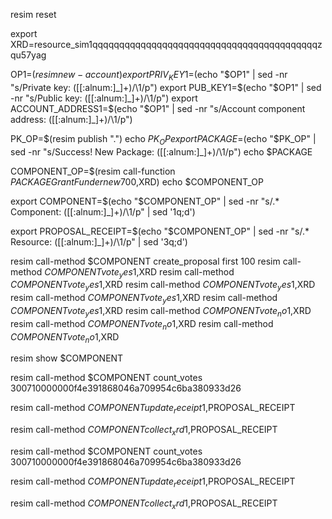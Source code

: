 resim reset

export XRD=resource_sim1qqqqqqqqqqqqqqqqqqqqqqqqqqqqqqqqqqqqqqqqqqzqu57yag

OP1=$(resim new-account)
export PRIV_KEY1=$(echo "$OP1" | sed -nr "s/Private key: ([[:alnum:]_]+)/\1/p")
export PUB_KEY1=$(echo "$OP1" | sed -nr "s/Public key: ([[:alnum:]_]+)/\1/p")
export ACCOUNT_ADDRESS1=$(echo "$OP1" | sed -nr "s/Account component address: ([[:alnum:]_]+)/\1/p")

PK_OP=$(resim publish ".")
echo $PK_OP
export PACKAGE=$(echo "$PK_OP" | sed -nr "s/Success! New Package: ([[:alnum:]_]+)/\1/p")
echo $PACKAGE

COMPONENT_OP=$(resim call-function $PACKAGE GrantFunder new 700,$XRD)
echo $COMPONENT_OP

export COMPONENT=$(echo "$COMPONENT_OP" | sed -nr "s/.* Component: ([[:alnum:]_]+)/\1/p" | sed '1q;d')

export PROPOSAL_RECEIPT=$(echo "$COMPONENT_OP" | sed -nr "s/.* Resource: ([[:alnum:]_]+)/\1/p" | sed '3q;d')

resim call-method $COMPONENT create_proposal first 100
resim call-method $COMPONENT vote_yes 1,$XRD
resim call-method $COMPONENT vote_yes 1,$XRD
resim call-method $COMPONENT vote_yes 1,$XRD
resim call-method $COMPONENT vote_yes 1,$XRD
resim call-method $COMPONENT vote_yes 1,$XRD
resim call-method $COMPONENT vote_no 1,$XRD
resim call-method $COMPONENT vote_no 1,$XRD
resim call-method $COMPONENT vote_no 1,$XRD

resim show $COMPONENT

resim call-method $COMPONENT count_votes 300710000000f4e391868046a709954c6ba380933d26

resim call-method $COMPONENT update_receipt 1,$PROPOSAL_RECEIPT 

resim call-method $COMPONENT collect_xrd 1,$PROPOSAL_RECEIPT

resim call-method $COMPONENT count_votes 300710000000f4e391868046a709954c6ba380933d26

resim call-method $COMPONENT update_receipt 1,$PROPOSAL_RECEIPT

resim call-method $COMPONENT collect_xrd 1,$PROPOSAL_RECEIPT
